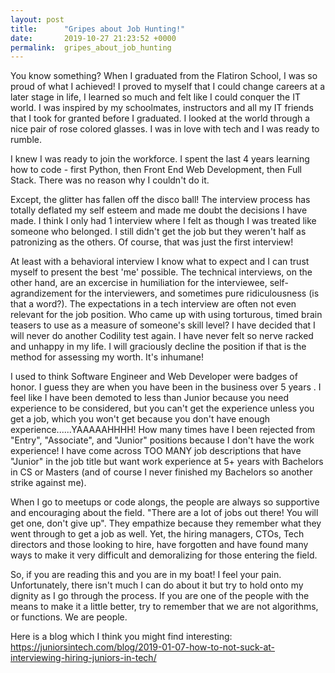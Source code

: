 ```yaml
---
layout: post
title:      "Gripes about Job Hunting!"
date:       2019-10-27 21:23:52 +0000
permalink:  gripes_about_job_hunting
---
```



You know something? When I graduated from the Flatiron School, I was so proud of what I achieved! I proved to myself that I could change careers at a later stage in life, I learned so much and felt  like I could conquer the IT world. I was inspired by my schoolmates, instructors and all my IT friends that I took for granted before I graduated. I looked at the world through a nice pair of rose colored glasses. I was in love with tech and I was ready to rumble.

I knew I was ready to join the workforce. I spent the last 4 years learning how to code - first Python, then Front End Web Development, then Full Stack. There was no reason why I couldn't do it.

Except, the glitter has fallen off the disco ball! The interview process has totally deflated my self esteem and made me doubt the decisions I have made. I think I only had 1 interview where I felt as though I was treated like someone who belonged. I still didn't get the job but they weren't half as patronizing as the others. Of course, that was just the first interview! 

At least with a behavioral interview I know what to expect and I can trust myself to present the best 'me' possible.  The technical interviews, on the other hand, are an excercise in humiliation for the interviewee, self-agrandizement for the interviewers, and sometimes pure ridiculousness (is that a word?). The expectations in a tech interview are often not even relevant for the job position. Who came up with using torturous, timed brain teasers to use as a measure of someone's skill level? I have decided that I will never do another Codility test again. I have never felt so nerve racked and unhappy in my life. I will graciously decline the position if that is the method for assessing my worth. It's inhumane!

I used to think Software Engineer and Web Developer were badges of honor. I guess they are when you have been in the business over 5 years . I feel like I have been demoted to less than Junior because you need experience to be considered,  but you can't get the experience unless you get a job, which you won't get because you don't have enough experience......YAAAAAHHHH! How many times have I been rejected from "Entry", "Associate", and "Junior" positions because I don't have the work experience! I have come across TOO MANY job descriptions that have "Junior"  in the  job title but want work experience at 5+ years with Bachelors in CS or Masters (and of course I never finished my Bachelors so another strike against me).  

When I go to meetups or code alongs, the people are always so supportive and encouraging about the field. "There are a lot of jobs out there! You will get one, don't give up". They empathize because they remember what they went through to get a job as well. Yet, the hiring managers, CTOs, Tech directors and those looking to hire, have forgotten and have found many ways to make it very difficult and demoralizing for those entering the field. 

So, if you are reading this and you are in my boat! I feel your pain. Unfortunately, there isn't much I can do about it but try to hold onto my dignity as I go through the process. If you are one of the people with the means to make it a little better, try to remember that we are not algorithms, or functions. We are people.

Here is a blog which I think you might find interesting: https://juniorsintech.com/blog/2019-01-07-how-to-not-suck-at-interviewing-hiring-juniors-in-tech/
